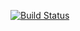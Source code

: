 [![Build Status](https://travis-ci.com/iamfarhad/validation.svg?branch=master)](https://travis-ci.com/iamfarhad/validation)
